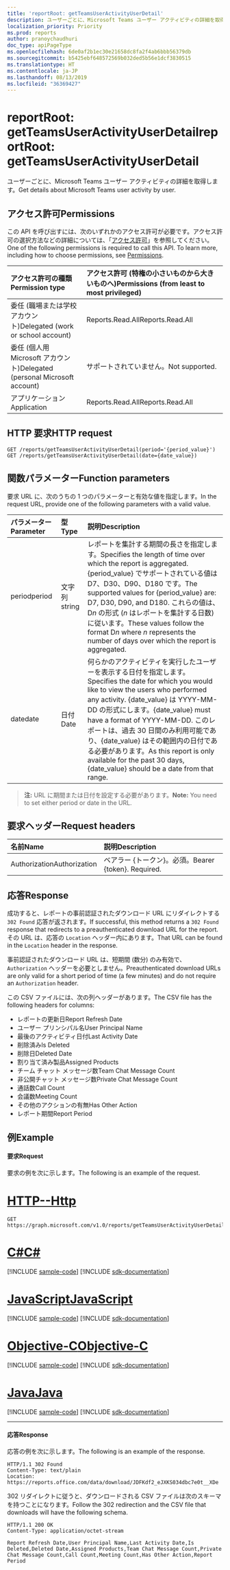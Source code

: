 ```yaml
---
title: 'reportRoot: getTeamsUserActivityUserDetail'
description: ユーザーごとに、Microsoft Teams ユーザー アクティビティの詳細を取得します。
localization_priority: Priority
ms.prod: reports
author: pranoychaudhuri
doc_type: apiPageType
ms.openlocfilehash: 6de0af2b1ec30e21658dc8fa2f4ab6bbb56379db
ms.sourcegitcommit: b5425ebf648572569b032ded5b56e1dcf3830515
ms.translationtype: HT
ms.contentlocale: ja-JP
ms.lasthandoff: 08/13/2019
ms.locfileid: "36369427"
---
```

# <a name="reportroot-getteamsuseractivityuserdetail"></a><span data-ttu-id="03d34-103">reportRoot: getTeamsUserActivityUserDetail</span><span class="sxs-lookup"><span data-stu-id="03d34-103">reportRoot: getTeamsUserActivityUserDetail</span></span>

<span data-ttu-id="03d34-104">ユーザーごとに、Microsoft Teams ユーザー アクティビティの詳細を取得します。</span><span class="sxs-lookup"><span data-stu-id="03d34-104">Get details about Microsoft Teams user activity by user.</span></span>

## <a name="permissions"></a><span data-ttu-id="03d34-105">アクセス許可</span><span class="sxs-lookup"><span data-stu-id="03d34-105">Permissions</span></span>

<span data-ttu-id="03d34-p101">この API を呼び出すには、次のいずれかのアクセス許可が必要です。アクセス許可の選択方法などの詳細については、「[アクセス許可](/graph/permissions-reference)」を参照してください。</span><span class="sxs-lookup"><span data-stu-id="03d34-p101">One of the following permissions is required to call this API. To learn more, including how to choose permissions, see [Permissions](/graph/permissions-reference).</span></span>

| <span data-ttu-id="03d34-108">アクセス許可の種類</span><span class="sxs-lookup"><span data-stu-id="03d34-108">Permission type</span></span>                        | <span data-ttu-id="03d34-109">アクセス許可 (特権の小さいものから大きいものへ)</span><span class="sxs-lookup"><span data-stu-id="03d34-109">Permissions (from least to most privileged)</span></span> |
| :------------------------------------- | :--------------------------------------- |
| <span data-ttu-id="03d34-110">委任 (職場または学校アカウント)</span><span class="sxs-lookup"><span data-stu-id="03d34-110">Delegated (work or school account)</span></span>     | <span data-ttu-id="03d34-111">Reports.Read.All</span><span class="sxs-lookup"><span data-stu-id="03d34-111">Reports.Read.All</span></span>                         |
| <span data-ttu-id="03d34-112">委任 (個人用 Microsoft アカウント)</span><span class="sxs-lookup"><span data-stu-id="03d34-112">Delegated (personal Microsoft account)</span></span> | <span data-ttu-id="03d34-113">サポートされていません。</span><span class="sxs-lookup"><span data-stu-id="03d34-113">Not supported.</span></span>                           |
| <span data-ttu-id="03d34-114">アプリケーション</span><span class="sxs-lookup"><span data-stu-id="03d34-114">Application</span></span>                            | <span data-ttu-id="03d34-115">Reports.Read.All</span><span class="sxs-lookup"><span data-stu-id="03d34-115">Reports.Read.All</span></span>                         |

## <a name="http-request"></a><span data-ttu-id="03d34-116">HTTP 要求</span><span class="sxs-lookup"><span data-stu-id="03d34-116">HTTP request</span></span>

<!-- { "blockType": "samples" } -->

```http
GET /reports/getTeamsUserActivityUserDetail(period='{period_value}')
GET /reports/getTeamsUserActivityUserDetail(date={date_value})
```

## <a name="function-parameters"></a><span data-ttu-id="03d34-117">関数パラメーター</span><span class="sxs-lookup"><span data-stu-id="03d34-117">Function parameters</span></span>

<span data-ttu-id="03d34-118">要求 URL に、次のうちの 1 つのパラメーターと有効な値を指定します。</span><span class="sxs-lookup"><span data-stu-id="03d34-118">In the request URL, provide one of the following parameters with a valid value.</span></span>

| <span data-ttu-id="03d34-119">パラメーター</span><span class="sxs-lookup"><span data-stu-id="03d34-119">Parameter</span></span> | <span data-ttu-id="03d34-120">型</span><span class="sxs-lookup"><span data-stu-id="03d34-120">Type</span></span>   | <span data-ttu-id="03d34-121">説明</span><span class="sxs-lookup"><span data-stu-id="03d34-121">Description</span></span>                              |
| :-------- | :----- | :--------------------------------------- |
| <span data-ttu-id="03d34-122">period</span><span class="sxs-lookup"><span data-stu-id="03d34-122">period</span></span>    | <span data-ttu-id="03d34-123">文字列</span><span class="sxs-lookup"><span data-stu-id="03d34-123">string</span></span> | <span data-ttu-id="03d34-124">レポートを集計する期間の長さを指定します。</span><span class="sxs-lookup"><span data-stu-id="03d34-124">Specifies the length of time over which the report is aggregated.</span></span> <span data-ttu-id="03d34-125">{period_value} でサポートされている値は D7、D30、D90、D180 です。</span><span class="sxs-lookup"><span data-stu-id="03d34-125">The supported values for {period_value} are: D7, D30, D90, and D180.</span></span> <span data-ttu-id="03d34-126">これらの値は、D*n* の形式 (*n* はレポートを集計する日数) に従います。</span><span class="sxs-lookup"><span data-stu-id="03d34-126">These values follow the format D*n* where *n* represents the number of days over which the report is aggregated.</span></span> |
| <span data-ttu-id="03d34-127">date</span><span class="sxs-lookup"><span data-stu-id="03d34-127">date</span></span>      | <span data-ttu-id="03d34-128">日付</span><span class="sxs-lookup"><span data-stu-id="03d34-128">Date</span></span>   | <span data-ttu-id="03d34-129">何らかのアクティビティを実行したユーザーを表示する日付を指定します。</span><span class="sxs-lookup"><span data-stu-id="03d34-129">Specifies the date for which you would like to view the users who performed any activity.</span></span> <span data-ttu-id="03d34-130">{date_value} は YYYY-MM-DD の形式にします。</span><span class="sxs-lookup"><span data-stu-id="03d34-130">{date_value} must have a format of YYYY-MM-DD.</span></span> <span data-ttu-id="03d34-131">このレポートは、過去 30 日間のみ利用可能であり、{date_value} はその範囲内の日付である必要があります。</span><span class="sxs-lookup"><span data-stu-id="03d34-131">As this report is only available for the past 30 days, {date_value} should be a date from that range.</span></span> |

> <span data-ttu-id="03d34-132">**注:** URL に期間または日付を設定する必要があります。</span><span class="sxs-lookup"><span data-stu-id="03d34-132">**Note:** You need to set either period or date in the URL.</span></span>

## <a name="request-headers"></a><span data-ttu-id="03d34-133">要求ヘッダー</span><span class="sxs-lookup"><span data-stu-id="03d34-133">Request headers</span></span>

| <span data-ttu-id="03d34-134">名前</span><span class="sxs-lookup"><span data-stu-id="03d34-134">Name</span></span>          | <span data-ttu-id="03d34-135">説明</span><span class="sxs-lookup"><span data-stu-id="03d34-135">Description</span></span>               |
| :------------ | :------------------------ |
| <span data-ttu-id="03d34-136">Authorization</span><span class="sxs-lookup"><span data-stu-id="03d34-136">Authorization</span></span> | <span data-ttu-id="03d34-p104">ベアラー {トークン}。必須。</span><span class="sxs-lookup"><span data-stu-id="03d34-p104">Bearer {token}. Required.</span></span> |

## <a name="response"></a><span data-ttu-id="03d34-139">応答</span><span class="sxs-lookup"><span data-stu-id="03d34-139">Response</span></span>

<span data-ttu-id="03d34-140">成功すると、レポートの事前認証されたダウンロード URL にリダイレクトする `302 Found` 応答が返されます。</span><span class="sxs-lookup"><span data-stu-id="03d34-140">If successful, this method returns a `302 Found` response that redirects to a preauthenticated download URL for the report.</span></span> <span data-ttu-id="03d34-141">その URL は、応答の `Location` ヘッダー内にあります。</span><span class="sxs-lookup"><span data-stu-id="03d34-141">That URL can be found in the `Location` header in the response.</span></span>

<span data-ttu-id="03d34-142">事前認証されたダウンロード URL は、短期間 (数分) のみ有効で、`Authorization` ヘッダーを必要としません。</span><span class="sxs-lookup"><span data-stu-id="03d34-142">Preauthenticated download URLs are only valid for a short period of time (a few minutes) and do not require an `Authorization` header.</span></span>

<span data-ttu-id="03d34-143">この CSV ファイルには、次の列ヘッダーがあります。</span><span class="sxs-lookup"><span data-stu-id="03d34-143">The CSV file has the following headers for columns:</span></span>

- <span data-ttu-id="03d34-144">レポートの更新日</span><span class="sxs-lookup"><span data-stu-id="03d34-144">Report Refresh Date</span></span>
- <span data-ttu-id="03d34-145">ユーザー プリンシパル名</span><span class="sxs-lookup"><span data-stu-id="03d34-145">User Principal Name</span></span>
- <span data-ttu-id="03d34-146">最後のアクティビティ日付</span><span class="sxs-lookup"><span data-stu-id="03d34-146">Last Activity Date</span></span>
- <span data-ttu-id="03d34-147">削除済み</span><span class="sxs-lookup"><span data-stu-id="03d34-147">Is Deleted</span></span>
- <span data-ttu-id="03d34-148">削除日</span><span class="sxs-lookup"><span data-stu-id="03d34-148">Deleted Date</span></span>
- <span data-ttu-id="03d34-149">割り当て済み製品</span><span class="sxs-lookup"><span data-stu-id="03d34-149">Assigned Products</span></span>
- <span data-ttu-id="03d34-150">チーム チャット メッセージ数</span><span class="sxs-lookup"><span data-stu-id="03d34-150">Team Chat Message Count</span></span>
- <span data-ttu-id="03d34-151">非公開チャット メッセージ数</span><span class="sxs-lookup"><span data-stu-id="03d34-151">Private Chat Message Count</span></span>
- <span data-ttu-id="03d34-152">通話数</span><span class="sxs-lookup"><span data-stu-id="03d34-152">Call Count</span></span>
- <span data-ttu-id="03d34-153">会議数</span><span class="sxs-lookup"><span data-stu-id="03d34-153">Meeting Count</span></span>
- <span data-ttu-id="03d34-154">その他のアクションの有無</span><span class="sxs-lookup"><span data-stu-id="03d34-154">Has Other Action</span></span>
- <span data-ttu-id="03d34-155">レポート期間</span><span class="sxs-lookup"><span data-stu-id="03d34-155">Report Period</span></span>

## <a name="example"></a><span data-ttu-id="03d34-156">例</span><span class="sxs-lookup"><span data-stu-id="03d34-156">Example</span></span>

#### <a name="request"></a><span data-ttu-id="03d34-157">要求</span><span class="sxs-lookup"><span data-stu-id="03d34-157">Request</span></span>

<span data-ttu-id="03d34-158">要求の例を次に示します。</span><span class="sxs-lookup"><span data-stu-id="03d34-158">The following is an example of the request.</span></span>


# <a name="httptabhttp"></a>[<span data-ttu-id="03d34-159">HTTP</span><span class="sxs-lookup"><span data-stu-id="03d34-159">--Http</span></span>](#tab/http)
<!-- {
  "blockType": "request",
  "name": "reportroot_getteamsuseractivityuserdetail"
}-->

```http
GET https://graph.microsoft.com/v1.0/reports/getTeamsUserActivityUserDetail(period='D7')
```
# <a name="ctabcsharp"></a>[<span data-ttu-id="03d34-160">C#</span><span class="sxs-lookup"><span data-stu-id="03d34-160">C#</span></span>](#tab/csharp)
[!INCLUDE [sample-code](../includes/snippets/csharp/reportroot-getteamsuseractivityuserdetail-csharp-snippets.md)]
[!INCLUDE [sdk-documentation](../includes/snippets/snippets-sdk-documentation-link.md)]

# <a name="javascripttabjavascript"></a>[<span data-ttu-id="03d34-161">JavaScript</span><span class="sxs-lookup"><span data-stu-id="03d34-161">JavaScript</span></span>](#tab/javascript)
[!INCLUDE [sample-code](../includes/snippets/javascript/reportroot-getteamsuseractivityuserdetail-javascript-snippets.md)]
[!INCLUDE [sdk-documentation](../includes/snippets/snippets-sdk-documentation-link.md)]

# <a name="objective-ctabobjc"></a>[<span data-ttu-id="03d34-162">Objective-C</span><span class="sxs-lookup"><span data-stu-id="03d34-162">Objective-C</span></span>](#tab/objc)
[!INCLUDE [sample-code](../includes/snippets/objc/reportroot-getteamsuseractivityuserdetail-objc-snippets.md)]
[!INCLUDE [sdk-documentation](../includes/snippets/snippets-sdk-documentation-link.md)]

# <a name="javatabjava"></a>[<span data-ttu-id="03d34-163">Java</span><span class="sxs-lookup"><span data-stu-id="03d34-163">Java</span></span>](#tab/java)
[!INCLUDE [sample-code](../includes/snippets/java/reportroot-getteamsuseractivityuserdetail-java-snippets.md)]
[!INCLUDE [sdk-documentation](../includes/snippets/snippets-sdk-documentation-link.md)]

---


#### <a name="response"></a><span data-ttu-id="03d34-164">応答</span><span class="sxs-lookup"><span data-stu-id="03d34-164">Response</span></span>

<span data-ttu-id="03d34-165">応答の例を次に示します。</span><span class="sxs-lookup"><span data-stu-id="03d34-165">The following is an example of the response.</span></span>

<!-- {
  "blockType": "response",
  "truncated": true,
  "@odata.type": "microsoft.graph.report"
} -->

```http
HTTP/1.1 302 Found
Content-Type: text/plain
Location: https://reports.office.com/data/download/JDFKdf2_eJXKS034dbc7e0t__XDe
```

<span data-ttu-id="03d34-166">302 リダイレクトに従うと、ダウンロードされる CSV ファイルは次のスキーマを持つことになります。</span><span class="sxs-lookup"><span data-stu-id="03d34-166">Follow the 302 redirection and the CSV file that downloads will have the following schema.</span></span>

<!-- { "blockType": "ignored" } --> 

```http
HTTP/1.1 200 OK
Content-Type: application/octet-stream

Report Refresh Date,User Principal Name,Last Activity Date,Is Deleted,Deleted Date,Assigned Products,Team Chat Message Count,Private Chat Message Count,Call Count,Meeting Count,Has Other Action,Report Period
```
<!-- uuid: 8fcb5dbc-d5aa-4681-8e31-b001d5168d79 
2015-10-25 14:57:30 UTC -->
<!-- {
  "type": "#page.annotation",
  "description": "Example",
  "keywords": "",
  "section": "documentation",
  "tocPath": "",
  "suppressions": [
  ]
}-->
